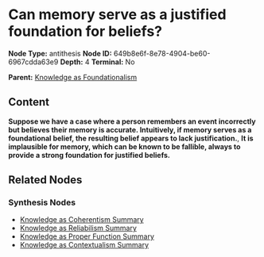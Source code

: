 # Can memory serve as a justified foundation for beliefs?

**Node Type:** antithesis
**Node ID:** 649b8e6f-8e78-4904-be60-6967cdda63e9
**Depth:** 4
**Terminal:** No

**Parent:** [Knowledge as Foundationalism](knowledge-as-foundationalism-synthesis-64c5f0db-8092-4478-88ee-39de2ff14f63.md)

## Content

**Suppose we have a case where a person remembers an event incorrectly but believes their memory is accurate. Intuitively, if memory serves as a foundational belief, the resulting belief appears to lack justification.**, **It is implausible for memory, which can be known to be fallible, always to provide a strong foundation for justified beliefs.**

## Related Nodes

### Synthesis Nodes

- [Knowledge as Coherentism Summary](knowledge-as-coherentism-summary-synthesis-93d55e71-a241-40f6-bfed-be707522af64.md)
- [Knowledge as Reliabilism Summary](knowledge-as-reliabilism-summary-synthesis-2e9cc331-9f6a-42e3-90be-49c90d4ee635.md)
- [Knowledge as Proper Function Summary](knowledge-as-proper-function-summary-synthesis-b08c6b91-666e-40c0-ba1a-85c1b650d786.md)
- [Knowledge as Contextualism Summary](knowledge-as-contextualism-summary-synthesis-ffc2afba-b903-42d9-979f-0affd1db1755.md)
